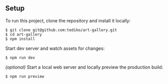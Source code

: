 ## Setup
To run this project, clone the repository and install it locally:

```
$ git clone git@github.com:tediko/art-gallery.git
$ cd art-gallery
$ npm install
```

Start dev server and watch assets for changes:

```
$ npm run dev
```

*(optional)* Start a local web server and locally preview the production build:

```
$ npm run preview
```